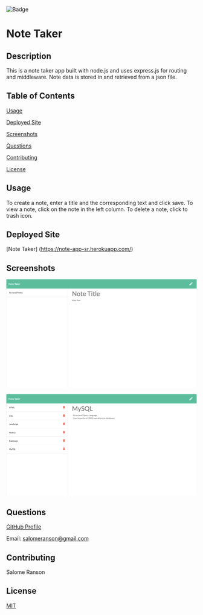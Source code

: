 
   ![Badge](https://badgen.net/badge/license/MIT/blue)
   
   # Note Taker

   ## Description
  This is a note taker app built with node.js and uses express.js for routing and middleware. Note data is stored in and retrieved from a json file. 

  ## Table of Contents
  

  [Usage](https://github.com/sranson/note-taker#Usage)

  [Deployed Site](https://github.com/sranson/note-taker#Deployed-Site)

  [Screenshots](https://github.com/sranson/note-taker#Screenshots)

  [Questions](https://github.com/sranson/note-taker#Questions)

  [Contributing](https://github.com/sranson/note-taker#Contributing)

  [License](https://github.com/sranson/note-taker#License)
  


   ## Usage
   To create a note, enter a title and the corresponding text and click save. To view a note, click on the note in the left column. To delete a note, click to trash icon.

   ## Deployed Site
   [Note Taker] (https://note-app-sr.herokuapp.com/)

   ## Screenshots
   ![Day Planner](/public/assets/images/NoteTakerScreenshot1.png)
   
   ![Day Planner](/public/assets/images/NoteTakerScreenshot2.png)

   ## Questions
   [GitHub Profile](https://github.com/sranson)

   Email: salomeranson@gmail.com
   
   ## Contributing
   Salome Ranson

   ## License
   [MIT](https://choosealicense.com/licenses/mit/)